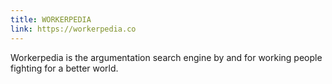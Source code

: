 ```yaml
---
title: WORKERPEDIA
link: https://workerpedia.co
---
```


Workerpedia is the argumentation search engine by and for working people fighting for a better world.
